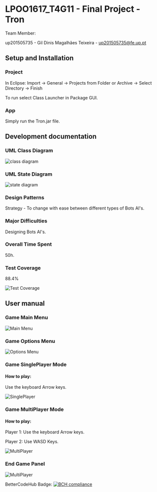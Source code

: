 # LPOO1617_T4G11 - Final Project - Tron


Team Member:

up201505735 - Gil Dinis Magalhães Teixeira - up201505735@fe.up.pt


## Setup and Installation
### Project
In Eclipse:
Import -> General -> Projects from Folder or Archive -> Select Directory -> Finish

To run select Class Launcher in Package GUI.

### App
Simply run the Tron.jar file.


## Development documentation

### UML Class Diagram
![class diagram](https://user-images.githubusercontent.com/25747690/27013522-997a77fa-4edd-11e7-840f-2850543eba65.png)

### UML State Diagram
![state diagram](https://user-images.githubusercontent.com/25747690/27013525-9b66c87a-4edd-11e7-9215-4b6ad97ec51d.png)


### Design Patterns
Strategy - To change with ease between different types of Bots AI's.

### Major Difficulties
Designing Bots AI's.

### Overall Time Spent
50h.

### Test Coverage
88.4%

![Test Coverage](https://user-images.githubusercontent.com/25747690/27013972-845c81fc-4ee6-11e7-9d69-bb33303a4dd1.png)


## User manual

### Game Main Menu
![Main Menu](https://user-images.githubusercontent.com/25747690/27013529-9b77cc6a-4edd-11e7-8e27-fde035b65244.png)

### Game Options Menu
![Options Menu](https://user-images.githubusercontent.com/25747690/27013526-9b765704-4edd-11e7-9a19-7e2bf58e5501.png)

### Game SinglePlayer Mode
#### How to play:
Use the keyboard Arrow keys.

![SinglePlayer](https://user-images.githubusercontent.com/25747690/27013528-9b77c698-4edd-11e7-87b6-ffcdb2076ae7.png)


### Game MultiPlayer Mode
#### How to play:
Player 1: Use the keyboard Arrow keys.

Player 2: Use WASD Keys.

![MultiPlayer](https://user-images.githubusercontent.com/25747690/27013527-9b774bf0-4edd-11e7-96dd-6e8730191fce.png)

### End Game Panel
![MultiPlayer](https://user-images.githubusercontent.com/25747690/27013524-9b4b5af4-4edd-11e7-93c6-2d3ea8bfcd5c.png)


BetterCodeHub Badge:
[![BCH compliance](https://bettercodehub.com/edge/badge/JoaoBarros93/LPOO1617_T4G11)](https://bettercodehub.com/)



